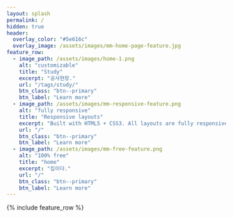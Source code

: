 ```yaml
---
layout: splash
permalink: /
hidden: true
header:
  overlay_color: "#5e616c"
  overlay_image: /assets/images/mm-home-page-feature.jpg
feature_row:
  - image_path: /assets/images/home-1.png
    alt: "customizable"
    title: "Study"
    excerpt: "공사현장."
    url: "/tags/study/"
    btn_class: "btn--primary"
    btn_label: "Learn more"
  - image_path: /assets/images/mm-responsive-feature.png
    alt: "fully responsive"
    title: "Responsive layouts"
    excerpt: "Built with HTML5 + CSS3. All layouts are fully responsive with helpers to augment your content."
    url: "/"
    btn_class: "btn--primary"
    btn_label: "Learn more"
  - image_path: /assets/images/mm-free-feature.png
    alt: "100% free"
    title: "home"
    excerpt: "집이다."
    url: "/"
    btn_class: "btn--primary"
    btn_label: "Learn more"      
---
```


{% include feature_row %}
